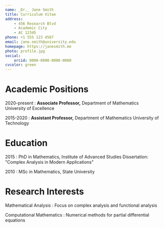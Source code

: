 ```yaml
---
name: _Dr._ Jane Smith
title: Curriculum Vitae
address:
    - 456 Research Blvd
    - Academic City
    - AC 12345
phone: +1 555 123 4567
email: jane.smith@university.edu
homepage: https://janesmith.me
photo: profile.jpg
social:
    orcid: 0000-0000-0000-0000
cvcolor: green
---
```


# Academic Positions

2020-present
:   **Associate Professor,** Department of Mathematics
    University of Excellence

2015-2020
:   **Assistant Professor,** Department of Mathematics
    University of Technology

# Education

2015
:   PhD in Mathematics, Institute of Advanced Studies
    Dissertation: "Complex Analysis in Modern Applications"

2010
:   MSc in Mathematics, State University

# Research Interests

Mathematical Analysis
:   Focus on complex analysis and functional analysis

Computational Mathematics
:   Numerical methods for partial differential equations
